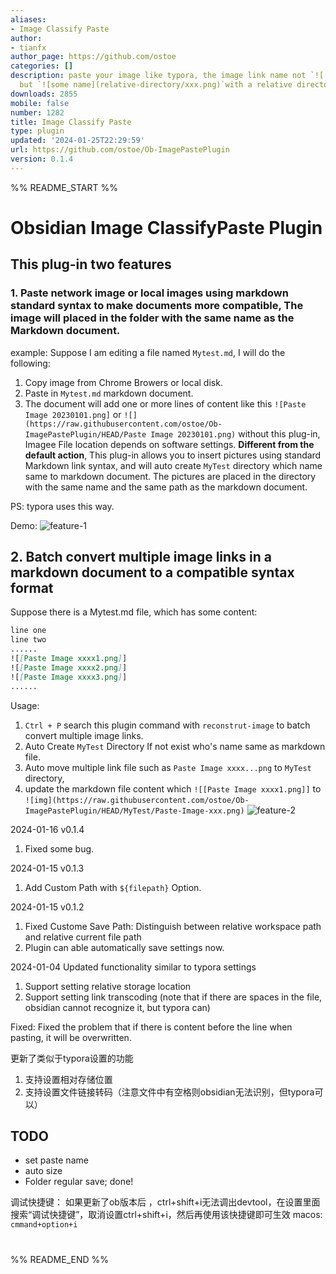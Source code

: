 ```yaml
---
aliases:
- Image Classify Paste
author:
- tianfx
author_page: https://github.com/ostoe
categories: []
description: paste your image like typora, the image link name not `![[Paste xxx]]`
  but `![some name](relative-directory/xxx.png)`with a relative directory. 类比于typora的方式粘贴图片到本地，存放在以当前md文档命名的文件夹里。
downloads: 2855
mobile: false
number: 1282
title: Image Classify Paste
type: plugin
updated: '2024-01-25T22:29:59'
url: https://github.com/ostoe/Ob-ImagePastePlugin
version: 0.1.4
---
```


%% README_START %%

# Obsidian Image ClassifyPaste Plugin

## This plug-in two features

### 1. Paste network image or local images using markdown standard syntax to make documents more compatible, The image will placed in the folder with the same name as the Markdown document.
example:
Suppose I am editing a file named `Mytest.md`, I will do the following:
1. Copy image from Chrome Browers or local disk.
2. Paste in `Mytest.md` markdown document.
3. The document will add one or more lines of content like this `![Paste Image 20230101.png]` or `![](https://raw.githubusercontent.com/ostoe/Ob-ImagePastePlugin/HEAD/Paste Image 20230101.png)` without this plug-in, Imagee File location depends on software settings.
 **Different from the default action**, This plug-in allows you to insert pictures using standard Markdown link syntax, and will auto create `MyTest` directory which name same to markdown document. The pictures are placed in the directory with the same name and the same path as the markdown document. 

PS: typora uses this way.

Demo:
![feature-1](https://raw.githubusercontent.com/ostoe/Ob-ImagePastePlugin/HEAD/feature1.gif)

## 2. Batch convert multiple image links in a markdown document to a compatible syntax format
Suppose there is a Mytest.md file, which has some content:
```md
line one
line two 
......
![[Paste Image xxxx1.png]]
![[Paste Image xxxx2.png]]
![[Paste Image xxxx3.png]]
......
```
Usage:

1. `Ctrl + P` search this plugin command with `reconstrut-image` to batch convert multiple image links.
2. Auto Create `MyTest` Directory If not exist who's name same as markdown file.
3. Auto move multiple link file  such as `Paste Image xxxx...png` to `MyTest` directory,
4. update the markdown file content which `![[Paste Image xxxx1.png]]` to `![img](https://raw.githubusercontent.com/ostoe/Ob-ImagePastePlugin/HEAD/MyTest/Paste-Image-xxx.png)`
![feature-2](https://raw.githubusercontent.com/ostoe/Ob-ImagePastePlugin/HEAD/feature2.gif)


2024-01-16 v0.1.4
1. Fixed some bug.

2024-01-15 v0.1.3
1. Add Custom Path with `${filepath}` Option.

2024-01-15 v0.1.2
1. Fixed Custome Save Path: Distinguish between relative workspace path and relative current file path
2. Plugin can able automatically save settings now.



2024-01-04 
Updated functionality similar to typora settings
1. Support setting relative storage location
2. Support setting link transcoding (note that if there are spaces in the file, obsidian cannot recognize it, but typora can)


Fixed:
Fixed the problem that if there is content before the line when pasting, it will be overwritten.

更新了类似于typora设置的功能
1. 支持设置相对存储位置
2. 支持设置文件链接转码（注意文件中有空格则obsidian无法识别，但typora可以）
## TODO
 - set paste name
 - auto size
 - Folder regular save; done!


调试快捷键：
如果更新了ob版本后 ，ctrl+shift+i无法调出devtool，在设置里面搜索“调试快捷键”，取消设置ctrl+shift+i，然后再使用该快捷键即可生效
macos: `cmmand+option+i`

# 



%% README_END %%